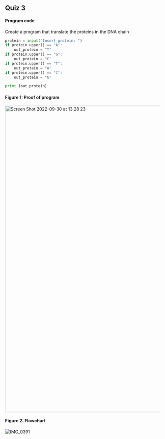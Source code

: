 ## Quiz 3
#### Program code
Create a program that translate the proteins in the DNA chain
```.py
protein = input("Insert protein: ")
if protein.upper() == "A":
    out_protein = "T"
if protein.upper() == "G":
    out_protein = "C"
if protein.upper() == "T":
    out_protein = "A"
if protein.upper() == "C":
    out_protein = "G"

print (out_protein)
```

#### Figure 1: Proof of program 
<img width="995" alt="Screen Shot 2022-09-30 at 13 28 23" src="https://user-images.githubusercontent.com/105724334/193190664-4377e59e-cf53-4204-9718-d096ba15fb35.png">

#### Figure 2: Flowchart
![IMG_0391](https://user-images.githubusercontent.com/105724334/193399966-58bd2d42-04f6-4390-8723-b65002eefe41.jpg)
